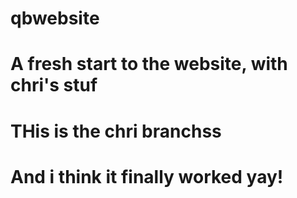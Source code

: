 # qbwebsite
# A fresh start to the website, with chri's stuf
# THis is the chri branchss
# And i think it finally worked yay!